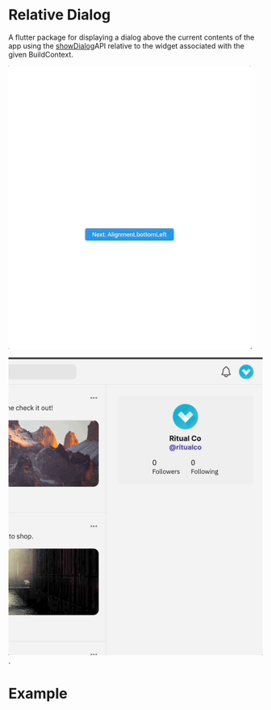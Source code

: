 # Relative Dialog

A flutter package for displaying a dialog above the current contents of the app using the [showDialog](https://api.flutter.dev/flutter/material/showDialog.html)API relative to the widget associated with the given BuildContext.

![Basic demo 2 gif](./demo2.gif).

![Basic demo gif](./demo.gif).

# Example

```dart
```